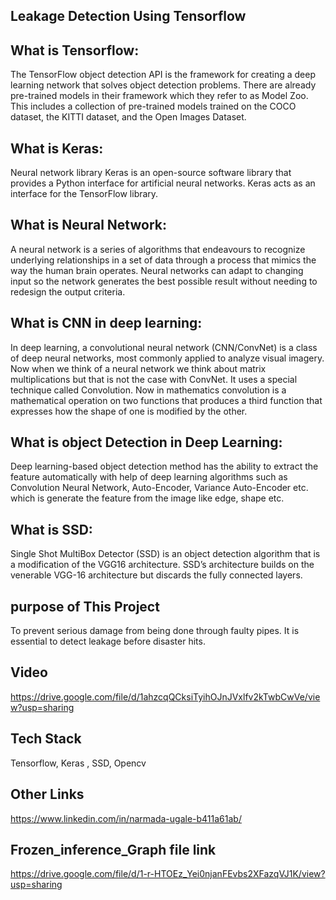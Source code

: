 
## Leakage Detection Using Tensorflow

## What is Tensorflow:

The TensorFlow object detection API is the framework for creating a deep learning network that solves object detection problems. 
There are already pre-trained models in their framework which they refer to as Model Zoo. 
This includes a collection of pre-trained models trained on the COCO dataset, the KITTI dataset, and the Open Images Dataset.

## What is Keras:

Neural network library
Keras is an open-source software library that provides a Python interface for artificial neural networks.
 Keras acts as an interface for the TensorFlow library.

 ## What is Neural Network:

 A neural network is a series of algorithms that endeavours to recognize underlying relationships in a set of data through a process that mimics the way the human brain operates. Neural networks can adapt to changing input
 so the network generates the best possible result without needing to redesign the output criteria.

 ## What is CNN in deep learning:

 In deep learning, a convolutional neural network (CNN/ConvNet) is a class of deep neural networks, most commonly applied to analyze visual imagery. Now when we think of a neural network we think about matrix multiplications but that is not the case with ConvNet. It uses a special technique called Convolution. 
Now in mathematics convolution is a mathematical operation on two functions that produces a third function that expresses how the shape of one is modified by the other.

## What is object Detection in Deep Learning:

Deep learning-based object detection method has the ability to extract the feature automatically with help of deep learning algorithms such as Convolution Neural Network, 
Auto-Encoder, Variance Auto-Encoder etc.
 which is generate the feature from the image like edge, shape etc.

 ## What is SSD:

 Single Shot MultiBox Detector (SSD) is an object detection algorithm that is a modification of the VGG16 architecture. 
SSD’s architecture builds on the venerable VGG-16 architecture but discards the fully connected layers.

## purpose of This Project

To prevent serious damage from being done through faulty pipes. It is essential to detect leakage before disaster hits.

## Video

https://drive.google.com/file/d/1ahzcqQCksiTyihOJnJVxlfv2kTwbCwVe/view?usp=sharing
## Tech Stack

Tensorflow, Keras , SSD, Opencv


## Other Links

https://www.linkedin.com/in/narmada-ugale-b411a61ab/

## Frozen_inference_Graph file link
https://drive.google.com/file/d/1-r-HTOEz_Yei0njanFEvbs2XFazqVJ1K/view?usp=sharing